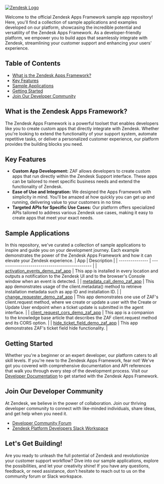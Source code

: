 [![Zendesk Logo](https://github.com/tipenehughes/sample-repo/blob/main/hero.png)](https://www.zendesk.com/)

Welcome to the official Zendesk Apps Framework sample app repository! Here, you'll find a collection of sample applications and examples developed on our platform, showcasing the incredible potential and versatility of the Zendesk Apps Framework. As a developer-friendly platform, we empower you to build apps that seamlessly integrate with Zendesk, streamlining your customer support and enhancing your users' experience.
## Table of Contents
- [What is the Zendesk Apps Framework?](#what-is-the-Zendesk-Apps-Framework?)
- [Key Features](#key-features)
- [Sample Applications](#sample-applications)
- [Getting Started](#getting-started)
- [Join Our Developer Community](#join-our-developer-community)
## What is the Zendesk Apps Framework?
The Zendesk Apps Framework is a powerful toolset that enables developers like you to create custom apps that directly integrate with Zendesk. Whether you're looking to extend the functionality of your support system, automate repetitive tasks, or deliver a personalized customer experience, our platform provides the building blocks you need.
## Key Features
- **Custom App Development:** ZAF allows developers to create custom apps that run directly within the Zendesk Support interface. These apps can be tailored to meet specific business needs and extend the functionality of Zendesk.
- **Ease of Use and Integration:** We designed the Apps Framework with simplicity in mind. You'll be amazed at how quickly you can get up and running, delivering value to your customers in no time.
- **Targeted APIs for Specific Use Cases:** Our platform offers specialized APIs tailored to address various Zendesk use cases, making it easy to create apps that meet your exact needs.
## Sample Applications
In this repository, we've curated a collection of sample applications to inspire and guide you on your development journey. Each example demonstrates the power of the Zendesk Apps Framework and how it can elevate your Zendesk experience.
| App      | Description                                     |
| --------------- | ----------------------------------------------- |
| [activation_events_demo_zaf_app](https://github.com/zendesk/activation_events_demo_zaf_app)   | This app is installed in every location and outputs a notification to the Zendesk UI and to the browser's Console window when an event is detected. |
| [metadata_call_demo_zaf_app](https://github.com/zendesk/metadata_call_demo_zaf_app)   | This app demonstrates usage of the client.metadata() method to retrieve installation metadata such as app ID and installation ID. |
| [change_requester_demo_zaf_app](https://github.com/zendesk/change_requester_demo_zaf_app)   | This app demonstrates one use of ZAF's client.request method, where we create or update a user with the Create or Update User endpoint when a ticket update is submitted in the agent interface. |
| [client_request_cors_demo_zaf_app](https://github.com/zendesk/client_request_cors_demo_zaf_app)   | This app is a companion to the knowledge base article that describes the ZAF client.request method and its CORS option. |
| [hide_ticket_field_demo_zaf_app](https://github.com/zendesk/hide_ticket_field_demo_zaf_app)   | This app demonstrates ZAF's ticket field hide functionality. |
   <!-- Add more sample apps with links and descriptions as needed -->
## Getting Started
Whether you're a beginner or an expert developer, our platform caters to all skill levels. If you're new to the Zendesk Apps Framework, fear not! We've got you covered with comprehensive documentation and API references that walk you through every step of the development process.
Visit our [Developer Documentation](https://developer.zendesk.com/documentation/) to get started with the Zendesk Apps Framework.
## Join Our Developer Community
At Zendesk, we believe in the power of collaboration. Join our thriving developer community to connect with like-minded individuals, share ideas, and get help when you need it.
- [Developer Community Forum](https://support.zendesk.com/hc/en-us/community/topics)
- [Zendesk Platform Developers Slack Workspace](https://docs.google.com/forms/d/e/1FAIpQLScm_rDLWwzWnq6PpYWFOR_PwMaSBcaFft-1pYornQtBGAaiJA/viewform)
## Let's Get Building!
Are you ready to unleash the full potential of Zendesk and revolutionize your customer support workflow? Dive into our sample applications, explore the possibilities, and let your creativity shine! If you have any questions, feedback, or need assistance, don't hesitate to reach out to us on the community forum or Slack workspace.